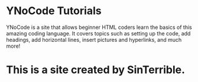 # YNoCode Tutorials
<p>YNoCode is a site that allows beginner HTML coders learn the basics of this amazing coding language. 
  It covers topics such as setting up the code, add headings, add horizontal lines, insert pictures and hyperlinks, and much more!</p>
<p><h1>This is a site created by SinTerrible.</h1></p>
